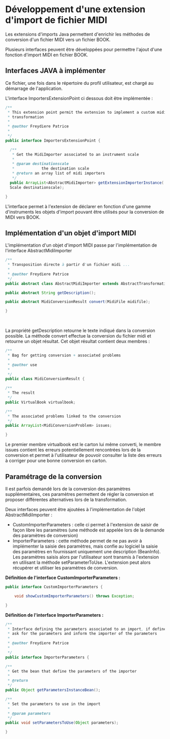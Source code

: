
Développement d'une extension d'import de fichier MIDI
======================================================



Les extensions d'imports Java permettent d'enrichir les méthodes de conversion d'un fichier MIDI vers un fichier BOOK.

Plusieurs interfaces peuvent être développées pour permettre l'ajout d'une fonction d'import MIDI en fichier BOOK.


Interfaces JAVA à implémenter
-----------------------------

Ce fichier, une fois dans le répertoire du profil utilisateur, est chargé au démarrage de l'application.

L'interface ImportersExtensionPoint ci dessous doit être implémentée :

```java
/**
 * This extension point permit the extension to implement a custom midi Reading
 * transformation
 * 
 * @author Freydiere Patrice
 * 
 */
public interface ImportersExtensionPoint {

  /**
   * Get the MidiImporter associated to an instrument scale
   * 
   * @param destinationscale
   *            the destination scale
   * @return an array list of midi importers
   */
  public ArrayList<AbstractMidiImporter> getExtensionImporterInstance(
  Scale destinationscale);

}
```

L'interface permet à l'extension de déclarer en fonction d'une gamme d'instruments les objets d'import pouvant être utilisés pour la conversion de MIDI vers BOOK.


Implémentation d'un objet d'import MIDI
---------------------------------------

L'implémentation d'un objet d'import MIDI passe par l'implémentation de l'interface AbstractMidiImporter

```java
/**
 * Transposition directe à partir d'un fichier midi ...
 * 
 * @author Freydiere Patrice
 */
public abstract class AbstractMidiImporter extends AbstractTransformation {

public abstract String getDescription();

public abstract MidiConversionResult convert(MidiFile midifile);

}
```


​    

La propriété getDescription retourne le texte indiqué dans la conversion possible. La méthode convert effectue la conversion du fichier midi et retourne un objet résultat. Cet objet résultat contient deux membres :

```java
/**
 * Bag for getting conversion + associated problems
 * 
 * @author use
 * 
 */
public class MidiConversionResult {

/**
 * The result
 */
public VirtualBook virtualbook;

/**
 * The associated problems linked to the conversion
 */
public ArrayList<MidiConversionProblem> issues;

}
```

Le premier membre virtualbook est le carton lui même converti,
le membre issues contient les erreurs potentiellement rencontrées lors de la conversion et permet à l'utilisateur de pouvoir consulter la liste des erreurs à corriger pour une bonne conversion en carton.


Paramétrage de la conversion
----------------------------

Il est parfois demandé lors de la conversion des paramètres supplémentaires, ces paramètres permettent de régler la conversion et proposer différentes alternatives lors de la transformation.

Deux interfaces peuvent être ajoutées à l'implémentation de l'objet AbstractMidiImporter :

-   CustomImporterParameters : celle ci permet à l'extension de saisir de façon libre les paramètres (une méthode est appelée lors de la demande des paramètres de conversion)
-   ImporterParameters : cette méthode permet de ne pas avoir à implémenter la saisie des paramètres, mais confie au logiciel la saisie des paramètres en fournissant uniquement une description (BeanInfo). Les paramètres saisis alors par l'utilisateur sont transmis à l'extension en utilisant la méthode setParameterToUse. L'extension peut alors récupérer et utiliser les paramètres de conversion.

**Définition de l'interface CustomImporterParameters :**

```java
public interface CustomImporterParameters {

	void showCustomImporterParameters() throws Exception;

}
```

**Définition de l'interface ImporterParameters :**

```java
/**
 * Interface defining the parameters associated to an import, if defined, aprint
 * ask for the parameters and inform the importer of the parameters
 * 
 * @author Freydiere Patrice
 * 
 */
public interface ImporterParameters {

/**
 * Get the bean that define the parameters of the importer
 * 
 * @return
 */
public Object getParametersInstanceBean();

/**
 * Set the parameters to use in the import
 * 
 * @param parameters
 */
public void setParametersToUse(Object parameters);

}
```
